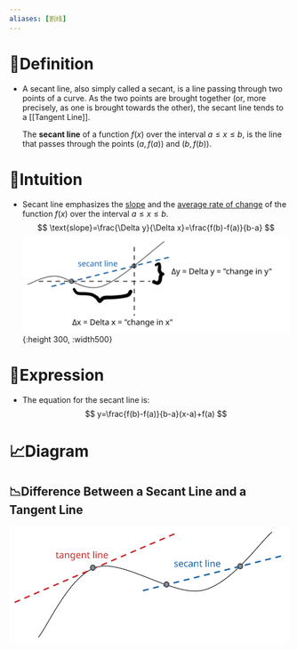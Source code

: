 ```yaml
---
aliases: [割线]
---
```


# 📝Definition
- A secant line, also simply called a secant, is a line passing through two points of a curve. As the two points are brought together (or, more precisely, as one is brought towards the other), the secant line tends to a [[Tangent Line]].
  
  The **secant line** of a function $f(x)$ over the interval $a\leq x\leq b$, is the line that passes through the points $(a,f(a))$ and $(b,f(b))$.

# 🧠Intuition
- Secant line emphasizes the <u>slope</u> and the <u>average rate of change</u> of the function $f(x)$ over the interval $a\leq x\leq b$.
  $$
  \text{slope}=\frac{\Delta y}{\Delta x}=\frac{f(b)-f(a)}{b-a}
  $$
  ![name](../assets/average_rate_of_change.svg){:height 300, :width500}

# 🧮Expression
- The equation for the secant line is:
  $$
  y=\frac{f(b)-f(a)}{b-a}(x-a)+f(a)
  $$

# 📈Diagram
## 📉Difference Between a Secant Line and a Tangent Line 
  ![|300](../assets/difference_secant_tangent.svg)

